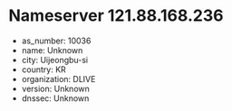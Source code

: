 # Nameserver 121.88.168.236

* as_number: 10036
* name: Unknown
* city: Uijeongbu-si
* country: KR
* organization: DLIVE
* version: Unknown
* dnssec: Unknown
